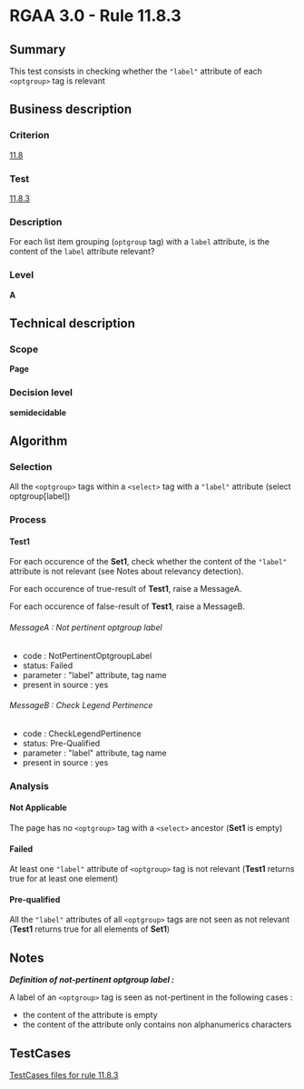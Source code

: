 # RGAA 3.0 -  Rule 11.8.3

## Summary

This test consists in checking whether the `"label"` attribute of each `<optgroup>` tag is relevant

## Business description

### Criterion

[11.8](http://disic.github.io/rgaa_referentiel_en/RGAA3.0_Criteria_English_version_v1.html#crit-11-8)

### Test

[11.8.3](http://disic.github.io/rgaa_referentiel_en/RGAA3.0_Criteria_English_version_v1.html#test-11-8-3)

### Description
For each list item
    grouping (<code>optgroup</code> tag) with a <code>label</code> attribute, is the
    content of the <code>label</code> attribute relevant? 


### Level

**A**

## Technical description

### Scope

**Page**

### Decision level

**semidecidable**

## Algorithm

### Selection

All the `<optgroup>` tags within a `<select>` tag with a `"label"` attribute (select optgroup[label])

### Process

#### Test1

For each occurence of the **Set1**, check whether the content of the `"label"` attribute is not relevant (see Notes about relevancy detection).

For each occurence of true-result of **Test1**, raise a MessageA.

For each occurence of false-result of **Test1**, raise a MessageB.

###### MessageA : Not pertinent optgroup label

-   code : NotPertinentOptgroupLabel
-   status: Failed
-   parameter : "label" attribute, tag name
-   present in source : yes

###### MessageB : Check Legend Pertinence

-   code : CheckLegendPertinence
-   status: Pre-Qualified
-   parameter : "label" attribute, tag name
-   present in source : yes

### Analysis

#### Not Applicable

The page has no `<optgroup>` tag with a `<select>` ancestor (**Set1** is empty)

#### Failed 

At least one `"label"` attribute of `<optgroup>` tag is not relevant (**Test1** returns true for at least one element)

#### Pre-qualified

All the `"label"` attributes of all `<optgroup>` tags are not seen as not relevant (**Test1** returns true for all elements of **Set1**)

## Notes

***Definition of not-pertinent optgroup label :***

A label of an `<optgroup>` tag is seen as not-pertinent in the following cases :

-   the content of the attribute is empty
-   the content of the attribute only contains non alphanumerics characters



##  TestCases 

[TestCases files for rule 11.8.3](https://github.com/Asqatasun/Asqatasun/tree/master/rules/rules-rgaa3.0/src/test/resources/testcases/rgaa30/Rgaa30Rule110803/) 


